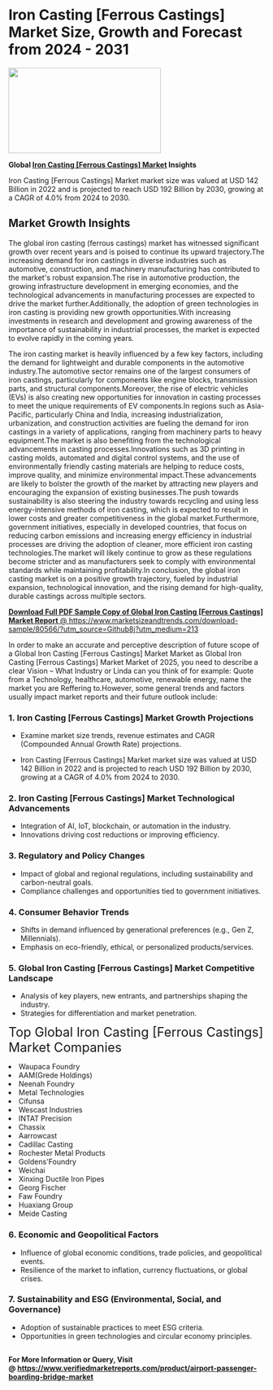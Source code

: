 <H1>Iron Casting [Ferrous Castings] Market Size, Growth and Forecast from 2024 - 2031</H1><img class="aligncenter size-medium wp-image-584254" src="https://thirdeyenews.in/wp-content/uploads/2024/09/Global-Market-Research-300x168.jpeg" alt="" width="300" height="168" /><p><strong>Global&nbsp;<a href="https://www.marketsizeandtrends.com/download-sample/80566/?utm_source=Github8j?utm_medium=213">Iron Casting [Ferrous Castings] Market</a> Insights</strong></p><p>Iron Casting [Ferrous Castings] Market market size was valued at USD 142 Billion in 2022 and is projected to reach USD 192 Billion by 2030, growing at a CAGR of 4.0% from 2024 to 2030.</p><p><h2>Market Growth Insights</h2> <p>The global iron casting (ferrous castings) market has witnessed significant growth over recent years and is poised to continue its upward trajectory.The increasing demand for iron castings in diverse industries such as automotive, construction, and machinery manufacturing has contributed to the market's robust expansion.The rise in automotive production, the growing infrastructure development in emerging economies, and the technological advancements in manufacturing processes are expected to drive the market further.Additionally, the adoption of green technologies in iron casting is providing new growth opportunities.With increasing investments in research and development and growing awareness of the importance of sustainability in industrial processes, the market is expected to evolve rapidly in the coming years.</p> <p><a href="download-sample-link"></a></p> <p>The iron casting market is heavily influenced by a few key factors, including the demand for lightweight and durable components in the automotive industry.The automotive sector remains one of the largest consumers of iron castings, particularly for components like engine blocks, transmission parts, and structural components.Moreover, the rise of electric vehicles (EVs) is also creating new opportunities for innovation in casting processes to meet the unique requirements of EV components.In regions such as Asia-Pacific, particularly China and India, increasing industrialization, urbanization, and construction activities are fueling the demand for iron castings in a variety of applications, ranging from machinery parts to heavy equipment.The market is also benefiting from the technological advancements in casting processes.Innovations such as 3D printing in casting molds, automated and digital control systems, and the use of environmentally friendly casting materials are helping to reduce costs, improve quality, and minimize environmental impact.These advancements are likely to bolster the growth of the market by attracting new players and encouraging the expansion of existing businesses.The push towards sustainability is also steering the industry towards recycling and using less energy-intensive methods of iron casting, which is expected to result in lower costs and greater competitiveness in the global market.Furthermore, government initiatives, especially in developed countries, that focus on reducing carbon emissions and increasing energy efficiency in industrial processes are driving the adoption of cleaner, more efficient iron casting technologies.The market will likely continue to grow as these regulations become stricter and as manufacturers seek to comply with environmental standards while maintaining profitability.In conclusion, the global iron casting market is on a positive growth trajectory, fueled by industrial expansion, technological innovation, and the rising demand for high-quality, durable castings across multiple sectors.<p><a href="get-more-insights-link"></p><p><span class=""><strong>Download Full PDF Sample Copy of Global Iron Casting [Ferrous Castings] Market Report</strong> @ <a href="https://www.marketsizeandtrends.com/download-sample/80566/?utm_source=Github8j?utm_medium=213" target="_blank">https://www.marketsizeandtrends.com/download-sample/80566/?utm_source=Github8j?utm_medium=213</a></span></p><p>In order to make an accurate and perceptive description of future scope of a Global&nbsp;Iron Casting [Ferrous Castings] Market Market as Global&nbsp;Iron Casting [Ferrous Castings] Market Market of 2025, you need to describe a clear Vision &ndash; What Industry or Linda can you think of for example: Quote from a Technology, healthcare, automotive, renewable energy, name the market you are Reffering to.However, some general trends and factors usually impact market reports and their future outlook include:</p><h3>1.&nbsp;<strong>Iron Casting [Ferrous Castings] Market Growth Projections</strong></h3><ul><li>Examine market size trends, revenue estimates and CAGR (Compounded Annual Growth Rate) projections.</li><li><p>Iron Casting [Ferrous Castings] Market market size was valued at USD 142 Billion in 2022 and is projected to reach USD 192 Billion by 2030, growing at a CAGR of 4.0% from 2024 to 2030.</p></li></ul><h3>2.&nbsp;<strong>Iron Casting [Ferrous Castings] Market Technological Advancements</strong></h3><ul><li>Integration of AI, IoT, blockchain, or automation in the industry.</li><li>Innovations driving cost reductions or improving efficiency.</li></ul><h3>3.&nbsp;<strong>Regulatory and Policy Changes</strong></h3><ul><li>Impact of global and regional regulations, including sustainability and carbon-neutral goals.</li><li>Compliance challenges and opportunities tied to government initiatives.</li></ul><h3>4.&nbsp;<strong>Consumer Behavior Trends</strong></h3><ul><li>Shifts in demand influenced by generational preferences (e.g., Gen Z, Millennials).</li><li>Emphasis on eco-friendly, ethical, or personalized products/services.</li></ul><h3>5.&nbsp;<strong>Global Iron Casting [Ferrous Castings] Market Competitive Landscape</strong></h3><ul><li>Analysis of key players, new entrants, and partnerships shaping the industry.</li><li>Strategies for differentiation and market penetration.</li></ul><p data-pm-slice="1 1 []"><span style="color: inherit; font-family: inherit; font-size: 25px;">Top Global Iron Casting [Ferrous Castings] Market Companies</span></p><div class="" data-test-id=""><p><li>Waupaca Foundry</li><li> AAM(Grede Holdings)</li><li> Neenah Foundry</li><li> Metal Technologies</li><li> Cifunsa</li><li> Wescast Industries</li><li> INTAT Precision</li><li> Chassix</li><li> Aarrowcast</li><li> Cadillac Casting</li><li> Rochester Metal Products</li><li> Goldens'Foundry</li><li> Weichai</li><li> Xinxing Ductile Iron Pipes</li><li> Georg Fischer</li><li> Faw Foundry</li><li> Huaxiang Group</li><li> Meide Casting</li></p></div><h3>6.&nbsp;<strong>Economic and Geopolitical Factors</strong></h3><ul><li>Influence of global economic conditions, trade policies, and geopolitical events.</li><li>Resilience of the market to inflation, currency fluctuations, or global crises.</li></ul><h3>7.&nbsp;<strong>Sustainability and ESG (Environmental, Social, and Governance)</strong></h3><ul><li>Adoption of sustainable practices to meet ESG criteria.</li><li>Opportunities in green technologies and circular economy principles.</li></ul><h2><strong style="font-size: 14px;">For More Information or Query, Visit @&nbsp;</strong><a style="background-color: #ffffff; font-size: 14px;" href="https://www.marketsizeandtrends.com/report/iron-casting-ferrous-castings-market/" target="_blank">https://www.verifiedmarketreports.com/product/airport-passenger-boarding-bridge-market</a></h2>